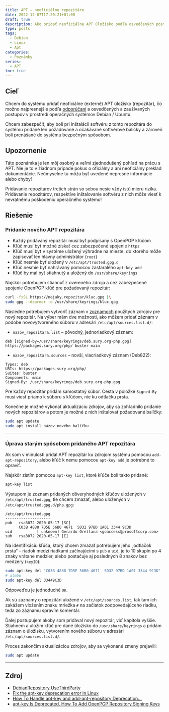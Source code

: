 ```yaml
---
title: APT – neoficiálne repozitáre
date: 2022-12-07T17:20:21+01:00
draft: true
description: Ako pridať neoficiálne APT úložisko podľa osvedčených postupov
type: posts
tags:
  - Debian
  - Linux
  - Apt
categories:
  - Poznámky
series:
  - APT
toc: true
---
```


## Cieľ

Chcem do systému pridať neoficiálne (externé) APT úložisko (repozitár), čo možno najpresnejšie podľa [odporúčaní](https://wiki.debian.org/DebianRepository/UseThirdParty) a osvedčených a zaužívaných postupov v prostredí operačných systémov Debian / Ubuntu.

Chcem zabezpečiť, aby boli pri inštalácii softvéru z tohto repozitára do systému pridané len požadované a očakávané softvérové balíčky a zároveň boli prenášané do systému bezpečným spôsobom.

## Upozornenie

Táto poznámka je len môj osobný a veľmi zjednodušený pohľad na prácu s APT. Nie je to v žiadnom prípade pokus o oficiálny a ani neoficiálny preklad dokumentácie. Neúmyselne tu môžu byť uvedené nepresné informácie alebo chyby!

Pridávanie repozitárov tretích strán so sebou nesie vždy istú mieru rizika. Pridávanie repozitárov, respektíve inštalovanie softvéru z nich môže viesť k nevratnému poškodeniu operačného systému!

## Riešenie

### Pridanie nového APT repozitára

- Každý pridávaný repozitár musí byť podpísaný s OpenPGP kľúčom
- Kľúč musí byť možné získať cez zabezpečené spojenie `https`
- Kľúč musí byť v systéme uložený výhradne na mieste, do ktorého môže zapisovať len hlavný administrátor (`root`)
- Kľúč nesmie byť uložený v `/etc/apt/trusted.gpg.d`
- Kľúč nesmie byť nahrávaný pomocou zastaralého `apt-key add`
- Kľúč by mal byť stiahnutý a uložený do `/usr/share/keyrings`

Najskôr potrebujem stiahnuť z overeného zdroja a cez zabezpečené spojenie OpenPGP kľúč pre požadovaný repozitár:

```bash
curl -fsSL https://nejaky.repozitar/kluc.gpg |\
sudo gpg --dearmor -o /usr/share/keyrings/kluc.gpg
```

Následne potrebujem vytvoriť záznam v [zoznamoch](https://manpages.debian.org/bullseye/apt/sources.list.5.en.html) použitých zdrojov pre nový repozitár. Na výber mám dve možnosti, ako môžem pridať záznam v podobe novovytvoreného súboru v adresári `/etc/apt/sources.list.d/`:

- `nazov_repozitara.list` – pôvodný, jednoriadkový záznam:
```
deb [signed-by=/usr/share/keyrings/deb.sury.org-php.gpg] https://packages.sury.org/php/ buster main
```

- `nazov_repozitara.sources` – novší, viacriadkový záznam (Deb822):
```
Types: deb
URIs: https://packages.sury.org/php/
Suites: buster
Components: main
Signed-By: /usr/share/keyrings/deb.sury.org-php.gpg
```

Pre každý repozitár pridám samostatný súbor. Cesta v položke `Signed-By` musí viesť priamo k súboru s kľúčom, nie ku odtlačku prsta.



Konečne je možné vykonať aktualizáciu zdrojov, aby sa zohľadnilo pridanie nových repozitárov a potom je možné z nich inštalovať požadované balíčky:

```bash
sudo apt update
sudo apt install názov_nového_balíčku
```

---

### Úprava starým spôsobom pridaného APT repozitára

Ak som v minulosti pridal APT repozitár ku zdrojom systému pomocou `add-apt-repository`, alebo kľúč k nemu pomocou `apt-key add` je potrebné to opraviť.

Najskôr zistím pomocou `apt-key list`, ktoré kľúče boli takto pridané:

```bash
apt-key list
```

Výstupom je zoznam pridaných dôveryhodných kľúčov uložených v `/etc/apt/trusted.gpg`, tie chcem zmazať, alebo uložených v `/etc/apt/trusted.gpg.d/php.gpg`:

```
/etc/apt/trusted.gpg
--------------------
pub   rsa3072 2020-05-17 [SC]
      C03B 4888 7D5E 56B0 4671  5D32 97BD 1A01 3344 9C3D
uid           [ unknown] Gerardo Orellana <goaccess@prosoftcorp.com>
sub   rsa3072 2020-05-17 [E]
```

Na identifikáciu kľúča, ktorý chcem zmazať potrebujem jeho „odtlačok prsta“ – riadok medzi riadkami začínajúcimi s `pub` a `uid`, je to 10 skupín po 4 znaky vrátane medzier, alebo postačuje aj posledných 8 znakov bez medzery (`keyID`):

```bash
sudo apt-key del "C03B 4888 7D5E 56B0 4671  5D32 97BD 1A01 3344 9C3D"
# alebo
sudo apt-key del 33449C3D
```

Odpoveďou je jednoduché `OK`.

Ak sú záznamy o repozitári uložené v `/etc/apt/sources.list`, tak tam ich zakážem vložením znaku mriežka `#` na začiatok zodpovedajúceho riadku, teda zo záznamu spravím komentár.

Ďalej postupujem akoby som pridával nový repozitár, viď kapitola vyššie. Stiahnem a uložím kľúč pre dané úložisko do `/usr/share/keyrings` a pridám záznam o úložisku, vytvorením nového súboru v adresári `/etc/apt/sources.list.d/`.

Proces zakončím aktualizáciou zdrojov, aby sa vykonané zmeny prejavili:

```bash
sudo apt update
```

---

## Zdroj

- [DebianRepository UseThirdParty](https://wiki.debian.org/DebianRepository/UseThirdParty)
- [Fix the apt-key deprecation error in Linux](https://opensource.com/article/22/9/deprecated-linux-apt-key)
- [How To Handle apt-key and add-apt-repository Deprecation...](https://www.digitalocean.com/community/tutorials/how-to-handle-apt-key-and-add-apt-repository-deprecation-using-gpg-to-add-external-repositories-on-ubuntu-22-04)
- [apt-key Is Deprecated. How To Add OpenPGP Repository Signing Keys](https://www.linuxuprising.com/2021/01/apt-key-is-deprecated-how-to-add.html)
